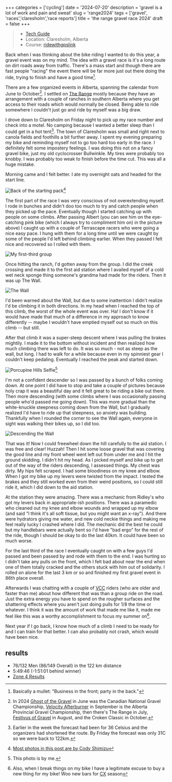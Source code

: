+++
categories = ['cycling']
date = '2024-07-20'
description = 'gravel is a lot of work and pain and sweat'
slug = 'range2024'
tags = ['gravel', 'races','claresholm','race reports']
title = 'the range gravel race 2024'
draft = false
+++

> * [Tech Guide](https://drive.google.com/file/d/1m_ig9gbwKDrp5MkyKR5UxKFIy1NHP1OJ/view?usp=drive_web) 
> * Location: Claresholm, Alberta
> * Course: [ridewithgpslink](https://ridewithgps.com/routes/45140215)

Back when I was thinking about the bike riding I wanted to do this year, a gravel event was on my mind. The idea with a gravel race is it's a long route on dirt roads away from traffic. There's a mass start and though there are fast people "racing" the event there will be far more just out there doing the ride, trying to finish and have a good time[^1].

[^1]: Basically a mullet: "Business in the front; party in the back."

There are a few organized events in Alberta, spanning the calendar from June to October[^2]. I settled on [The Range](https://thegravelexperience.com/pages/routes_the_range) mostly because they have an arrangement with a couple of ranches in southern Alberta where you get access to their roads which would normally be closed. Being able to ride somewhere I couldn't just go and ride by myself was a big draw.

[^2]: In 2024 [Ghost of the Gravel](https://deadgoat.ca/ghostofthegravel/) in June was the Canadian National Gravel Championship, [Velocity Afterburner](https://velocitycyclingclub.ca/event/2024-velocity-afterburner-gravel/) in September is the Alberta Provincial Gravel Championship, then there's The Range in July, [Festivus of Gravel](http://www.stiedacycling.com/festivusofgravel) in August, and the Croken Classic in October.

I drove down to Claresholm on Friday night to pick up my race number and check into a motel. No camping because I wanted a better sleep than I could get in a hot tent[^3]. The town of Claresholm was small and right next to canola fields and foothills a bit further away. I spent my evening preparing my bike and reminding myself not to go too hard too early in the race. I definitely felt some impostery feelings. I was doing this not on a fancy gravel bike, just my old cyclocrosser Bullwinkle. My tires were probably too knobby. I was probably too weak to finish before the time cut. This was all a huge mistake.

Morning came and I felt better. I ate my overnight oats and headed for the start line.

![Back of the starting pack](/range2024-start.jpg "Near the back at the neutral start")[^4]

The first part of the race I was very conscious of not overextending myself. I rode in bunches and didn't doo too much to try and catch people when they picked up the pace. Eventually though I started catching up with people on some climbs. After passing Albert (you can see him on the eye-catching pink bike (which I always try to compliment him on) in the picture above) I caught up with a couple of Terrascape racers who were going a nice easy pace. I hung with them for a long time until we were caught by some of the people I'd left behind climbing earlier. When they passed I felt nice and recovered so I rolled with them.

![My first-third group](/range2024-earlygroup.jpg "The group I rolled with most of the way to the ranch")

Once hitting the ranch, I'd gotten away from the group. I did the creek crossing and made it to the first aid station where I availed myself of a cold wet neck sponge thing someone's grandma had made for the riders. Then it was up The Wall.

![The Wall](/range2024-wallclimb.jpg "First time up the Wall")

I'd been warned about the Wall, but due to some inattention I didn't realize I'd be climbing it in both directions. In my head when I reached the top of this climb, the worst of the whole event was over. Ha! I don't know if it would have made that much of a difference in my approach to know differently -- maybe I wouldn't have emptied myself out so much on this climb -- but still.

After that climb it was a super-steep descent where I was pulling the brakes mightily. I made it to the bottom without incident and then realized how much climbing there was left to do. It was so much - not as steep as the wall, but long. I had to walk for a while because even in my spinniest gear I couldn't keep pedaling. Eventually I reached the peak and started down.

![Porcupine Hills Selfie](/range2024-selfie.jpg "Stopping to admire the scenery")[^5]

I'm not a confident descender so I was passed by a bunch of folks coming down. At one point I did have to stop and take a couple of pictures because holy crap it was a beautiful day and it felt great to be riding a bike out there. Then more descending (with some climbs where I was occasionally passing people who'd passed me going down). This was more gradual than the white-knuckle steepness coming down from the Wall, but I gradually realized I'd have to ride up that steepness, so anxiety was building. Thankfully when I rounded the corner to see the Wall again, everyone in sight was walking their bikes up, so I did too.

![Descending the Wall](/range2024-walldescent.jpg "This picture was taken about 30 seconds before I crashed")

That was it! Now I could freewheel down the hill carefully to the aid station. I was free and clear! Huzzah! Then I hit some loose gravel that was covering the good line and my front wheel went left out from under me and I hit the ground skidding. I didn't hit my head. As I picked myself and bike up to get out of the way of the riders descending, I assessed things. My chest was dirty. My hips felt scraped. I had some bloodiness on my knee and elbow. When I got my bike up my levers were twisted from the impact. I tested the brakes and they still worked even from their weird positions, so I could still ride it, which I did down to the aid station.

At the station they were amazing. There was a mechanic from Ridley's who got my levers back in appropriate-ish positions. There was a paramedic who cleaned out my knee and elbow wounds and wrapped up my elbow (and said "I think it's all soft tissue, but you might want an x-ray"). And there were hydrators giving me water, and new cold neckie things and making me feel really lucky I crashed where I did. The mechanic did the best he could but my handlebars were actually bent so I'd have "bad ergo" for the rest of the ride, though I should be okay to do the last 40km. It could have been so much worse.

For the last third of the race I eventually caught on with a few guys I'd passed and been passed by and rode with them to the end. I was hurting so I didn't take any pulls on the front, which I felt bad about near the end when one of them totally cracked and the others stuck with him out of solidarity. I rolled on alone for the last 3 km or so and finished my first gravel event in 86th place overall.

Afterwards I was chatting with a couple of [VCC](vcc.md) riders (who are older and faster than me) about how different that was than a group ride on the road. Just the extra energy you have to spend on the rougher surfaces and the shattering effects where you aren't just doing pulls for 1/8 the time or whatever. I think it was the amount of work that made me like it, made me feel like this was a worthy accomplishment to focus my summer on[^6]. 

Next year if I go back, I know how much of a climb I need to be ready for and I can train for that better. I can also probably not crash, which would have been nice.

[^3]: Earlier in the week the forecast had been for 36 Celsius and the organizers had shortened the route. By Friday the forecast was only 31C so we were back to 122km.

[^4]: [Most photos in this post are by Cody Shimizu](https://www.codyshimizu.com/the-range-2024)

[^5]: This photo is by me.

[^6]: Also, when I break things on my bike I have a legitimate excuse to buy a new thing for my bike! Woo new bars for [CX](posts/cx.md) season

## results
* 76/132 Men (86/149 Overall) in the 122 km distance
* 5:49:46 (-1:51:01 behind winner)
* [Zone 4 Results](https://zone4.ca/race/2024-07-20/2fb4f14a/results)